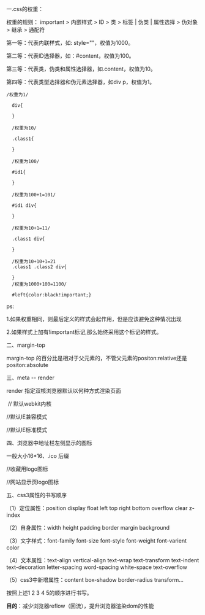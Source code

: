 一.css的权重：

  

  权重的规则： important > 内嵌样式 > ID > 类 > 标签 | 伪类 | 属性选择 > 伪对象 > 继承 > 通配符

  第一等：代表内联样式，如: style=""，权值为1000。

  第二等：代表ID选择器，如：#content，权值为100。

  第三等：代表类，伪类和属性选择器，如.content，权值为10。

  第四等：代表类型选择器和伪元素选择器，如div p，权值为1。

 

```
/权重为1/

  div{

  }

  /权重为10/

  .class1{

  }

  /权重为100/

  #id1{

  }

  /权重为100+1=101/

  #id1 div{

  }

  /权重为10+1=11/

  .class1 div{

  }

  /权重为10+10+1=21
  .class1 .class2 div{

  }
  /权重为1000+100=1100/

  #left{color:black!important;} 

```

 

  

  ps:

  1.如果权重相同，则最后定义的样式会起作用，但是应该避免这种情况出现

  2.如果样式上加有!important标记,那么始终采用这个标记的样式。

二、margin-top

 margin-top 的百分比是相对于父元素的，不管父元素的positon:relative还是positon:absolute

三、meta -- render

 render 指定双核浏览器默认以何种方式渲染页面

 

<meta name="renderer" content="webkit">  // 默认webkit内核

<meta name="renderer" content="ie-comp"> //默认IE兼容模式

<meta name="renderer" content="ie-stand"> //默认IE标准模式

四、浏览器中地址栏左侧显示的图标

 一般大小16*16、.ico 后缀

 <link rel="bookmark" type="image/x-icon" href="favicon.ico"/>

 //收藏用logo图标

 <link rel="shortcut icon" href="favicon.ico">

 //网站显示页logo图标

五、css3属性的书写顺序

（1）定位属性：position display float left top right bottom  overflow clear  z-index

（2）自身属性：width height padding border margin  background

（3）文字样式：font-family  font-size  font-style  font-weight  font-varient  color  

（4）文本属性：text-align  vertical-align  text-wrap  text-transform  text-indent  text-decoration  letter-spacing  word-spacing  white-space  text-overflow

（5）css3中新增属性：content  box-shadow  border-radius transform…

按照上述1 2 3 4 5的顺序进行书写。

**目的**：减少浏览器reflow（回流），提升浏览器渲染dom的性能